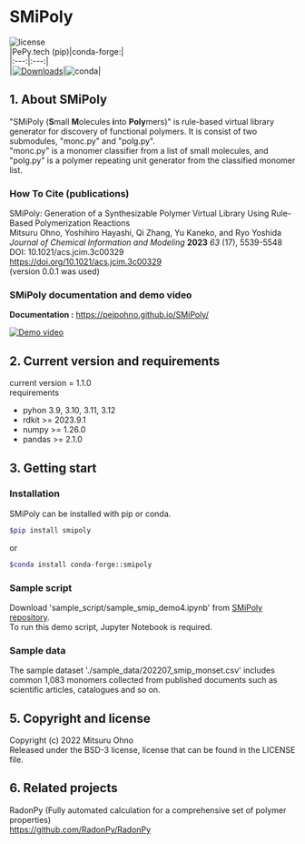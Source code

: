 # SMiPoly

![license](https://anaconda.org/conda-forge/smipoly/badges/license.svg)  
|PePy.tech (pip)|conda-forge:|  
|:---:|:---:|  
|[![Downloads](https://static.pepy.tech/badge/smipoly)](https://pepy.tech/project/smipoly)|![conda](https://anaconda.org/conda-forge/smipoly/badges/downloads.svg)|  

## 1. About SMiPoly  
"SMiPoly (**S**mall **M**olecules **i**nto **Poly**mers)" is rule-based virtual library generator for discovery of functional polymers. It is consist of two submodules, "monc.py" and "polg.py".  
"monc.py" is a monomer classifier from a list of small molecules, and "polg.py" is a polymer repeating unit generator from the classified monomer list.  

### How To Cite (publications)   
SMiPoly: Generation of a Synthesizable Polymer Virtual Library Using Rule-Based Polymerization Reactions  
Mitsuru Ohno, Yoshihiro Hayashi, Qi Zhang, Yu Kaneko, and Ryo Yoshida  
*Journal of Chemical Information and Modeling* **2023** *63* (17), 5539-5548  
DOI: 10.1021/acs.jcim.3c00329  
https://doi.org/10.1021/acs.jcim.3c00329  
(version 0.0.1 was used)    

### SMiPoly documentation and demo video  
**Documentation :** https://pejpohno.github.io/SMiPoly/  

[![Demo video](https://img.youtube.com/vi/ilzYwNWvTeQ/sddefault.jpg)](https://youtu.be/ilzYwNWvTeQ)


## 2. Current version and requirements
current version = 1.1.0  
requirements
  - pyhon 3.9, 3.10, 3.11, 3.12  
  - rdkit >= 2023.9.1  
  - numpy >= 1.26.0  
  - pandas >= 2.1.0  

## 3. Getting start  

### Installation  
SMiPoly can be installed with pip or conda. 
```sh
$pip install smipoly
```  
or
```sh
$conda install conda-forge::smipoly
```  

### Sample script
Download 'sample_script/sample_smip_demo4.ipynb' from [SMiPoly repository](https://github.com/PEJpOhno/SMiPoly).  
To run this demo script, Jupyter Notebook is required.

### Sample data
The sample dataset './sample_data/202207_smip_monset.csv' includes common 1,083 monomers collected from published documents such as scientific articles, catalogues and so on.

## 5. Copyright and license  
Copyright (c) 2022 Mitsuru Ohno  
Released under the BSD-3 license, license that can be found in the LICENSE file.  

## 6. Related projects  
RadonPy (Fully automated calculation for a comprehensive set of polymer properties)  
https://github.com/RadonPy/RadonPy  
